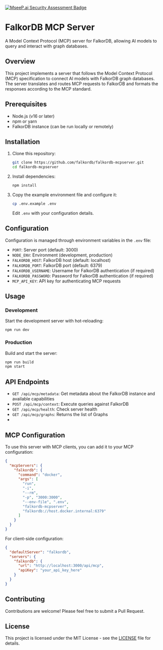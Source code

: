 [![MseeP.ai Security Assessment Badge](https://mseep.net/pr/falkordb-falkordb-mcpserver-badge.png)](https://mseep.ai/app/falkordb-falkordb-mcpserver)

# FalkorDB MCP Server

A Model Context Protocol (MCP) server for FalkorDB, allowing AI models to query and interact with graph databases.

## Overview

This project implements a server that follows the Model Context Protocol (MCP) specification to connect AI models with FalkorDB graph databases. The server translates and routes MCP requests to FalkorDB and formats the responses according to the MCP standard.

## Prerequisites

* Node.js (v16 or later)
* npm or yarn
* FalkorDB instance (can be run locally or remotely)

## Installation

1. Clone this repository:

   ```bash
   git clone https://github.com/falkordb/falkordb-mcpserver.git
   cd falkordb-mcpserver
   ```
2. Install dependencies:

   ```bash
   npm install
   ```
3. Copy the example environment file and configure it:

   ```bash
   cp .env.example .env
   ```

   Edit `.env` with your configuration details.

## Configuration

Configuration is managed through environment variables in the `.env` file:

* `PORT`: Server port (default: 3000)
* `NODE_ENV`: Environment (development, production)
* `FALKORDB_HOST`: FalkorDB host (default: localhost)
* `FALKORDB_PORT`: FalkorDB port (default: 6379)
* `FALKORDB_USERNAME`: Username for FalkorDB authentication (if required)
* `FALKORDB_PASSWORD`: Password for FalkorDB authentication (if required)
* `MCP_API_KEY`: API key for authenticating MCP requests

## Usage

### Development

Start the development server with hot-reloading:

```bash
npm run dev
```

### Production

Build and start the server:

```bash
npm run build
npm start
```

## API Endpoints

* `GET /api/mcp/metadata`: Get metadata about the FalkorDB instance and available capabilities
* `POST /api/mcp/context`: Execute queries against FalkorDB
* `GET /api/mcp/health`: Check server health
* `GET /api/mcp/graphs`: Returns the list of Graphs
* 

## MCP Configuration

To use this server with MCP clients, you can add it to your MCP configuration:

```json
{
  "mcpServers": {
    "falkordb": {
      "command": "docker",
      "args": [
        "run",
        "-i",
        "--rm",
        "-p", "3000:3000",
        "--env-file", ".env",
        "falkordb-mcpserver",
        "falkordb://host.docker.internal:6379"
      ]
    }
  }
}
```

For client-side configuration:

```json
{
  "defaultServer": "falkordb",
  "servers": {
    "falkordb": {
      "url": "http://localhost:3000/api/mcp",
      "apiKey": "your_api_key_here"
    }
  }
}
```

## Contributing

Contributions are welcome! Please feel free to submit a Pull Request.

## License

This project is licensed under the MIT License - see the [LICENSE](LICENSE) file for details.
